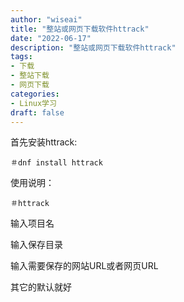 ```yaml
---
author: "wiseai"
title: "整站或网页下载软件httrack"
date: "2022-06-17"
description: "整站或网页下载软件httrack"
tags:
- 下载
- 整站下载
- 网页下载
categories:
- Linux学习
draft: false
---
```


首先安装httrack:

`＃dnf install httrack`

使用说明：

`＃httrack`

输入项目名

输入保存目录

输入需要保存的网站URL或者网页URL

其它的默认就好